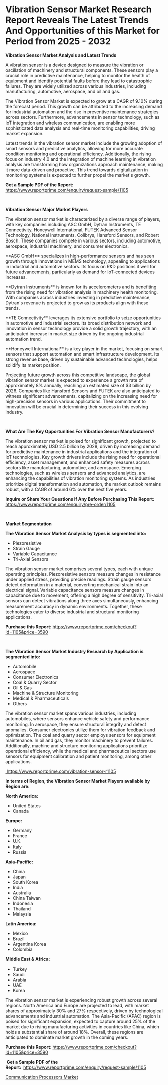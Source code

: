 <p><h1>Vibration Sensor Market Research Report Reveals The Latest Trends And Opportunities of this Market for Period from 2025 - 2032</h1></p><p><strong>Vibration Sensor Market Analysis and Latest Trends</strong></p>
<p><p>A vibration sensor is a device designed to measure the vibration or oscillation of machinery and structural components. These sensors play a crucial role in predictive maintenance, helping to monitor the health of equipment and identify potential faults before they lead to catastrophic failures. They are widely utilized across various industries, including manufacturing, automotive, aerospace, and oil and gas.</p><p>The Vibration Sensor Market is expected to grow at a CAGR of 9.10% during the forecast period. This growth can be attributed to the increasing demand for industrial automation and the rise in preventive maintenance strategies across sectors. Furthermore, advancements in sensor technology, such as IoT integration and wireless communication, are enabling more sophisticated data analysis and real-time monitoring capabilities, driving market expansion.</p><p>Latest trends in the vibration sensor market include the growing adoption of smart sensors and predictive analytics, allowing for more accurate condition monitoring and operational efficiency. Additionally, the rising focus on industry 4.0 and the integration of machine learning in vibration analysis are transforming how organizations approach maintenance, making it more data-driven and proactive. This trend towards digitalization in monitoring systems is expected to further propel the market's growth.</p></p>
<p><strong>Get a Sample PDF of the Report:&nbsp;</strong> <a href="https://www.reportprime.com/enquiry/request-sample/1105?utm_campaign=3186&utm_medium=2&utm_source=Github&utm_content=ia&utm_term=18032025&utm_id=vibration-sensor">https://www.reportprime.com/enquiry/request-sample/1105</a></p>
<p>&nbsp;</p>
<p><strong>Vibration Sensor Major Market Players</strong></p>
<p><p>The vibration sensor market is characterized by a diverse range of players, with key companies including ASC GmbH, Dytran Instruments, TE Connectivity, Honeywell International, FUTEK Advanced Sensor Technology, National Instruments, Colibrys, Hansford Sensors, and Robert Bosch. These companies compete in various sectors, including automotive, aerospace, industrial machinery, and consumer electronics.</p><p>**ASC GmbH** specializes in high-performance sensors and has seen growth through innovations in MEMS technology, appealing to applications in industrial and automotive sectors. Its focus on R&D positions it well for future advancements, particularly as demand for IoT-connected devices increases.</p><p>**Dytran Instruments** is known for its accelerometers and is benefiting from the rising need for vibration analysis in machinery health monitoring. With companies across industries investing in predictive maintenance, Dytran's revenue is projected to grow as its products align with these trends.</p><p>**TE Connectivity** leverages its extensive portfolio to seize opportunities in automotive and industrial sectors. Its broad distribution network and innovation in sensor technology provide a solid growth trajectory, with an anticipated increase in market size driven by the ongoing industrial automation trend.</p><p>**Honeywell International** is a key player in the market, focusing on smart sensors that support automation and smart infrastructure development. Its strong revenue base, driven by sustainable advanced technologies, helps solidify its market position.</p><p>Projecting future growth across this competitive landscape, the global vibration sensor market is expected to experience a growth rate of approximately 8% annually, reaching an estimated size of $3 billion by 2026. Companies like Hansford Sensors and FUTEK are also anticipated to witness significant advancements, capitalizing on the increasing need for high-precision sensors in various applications. Their commitment to innovation will be crucial in determining their success in this evolving industry.</p></p>
<p>&nbsp;</p>
<p><strong>What Are The Key Opportunities For Vibration Sensor Manufacturers?</strong></p>
<p><p>The vibration sensor market is poised for significant growth, projected to reach approximately USD 2.5 billion by 2028, driven by increasing demand for predictive maintenance in industrial applications and the integration of IoT technologies. Key growth drivers include the rising need for operational efficiency, asset management, and enhanced safety measures across sectors like manufacturing, automotive, and aerospace. Emerging technologies, such as wireless sensors and advanced analytics, are enhancing the capabilities of vibration monitoring systems. As industries prioritize digital transformation and automation, the market outlook remains robust, with a CAGR of around 6% over the next five years.</p></p>
<p><strong>Inquire or Share Your Questions If Any Before Purchasing This Report:</strong> <a href="https://www.reportprime.com/enquiry/pre-order/1105?utm_campaign=3186&utm_medium=2&utm_source=Github&utm_content=ia&utm_term=18032025&utm_id=vibration-sensor">https://www.reportprime.com/enquiry/pre-order/1105</a></p>
<p>&nbsp;</p>
<p><strong>Market Segmentation</strong></p>
<p><strong>The Vibration Sensor Market Analysis by types is segmented into:</strong></p>
<p><ul><li>Piezoresistive</li><li>Strain Gauge</li><li>Variable Capacitance</li><li>Tri-Axial Sensors</li></ul></p>
<p><p>The vibration sensor market comprises several types, each with unique operating principles. Piezoresistive sensors measure changes in resistance under applied stress, providing precise readings. Strain gauge sensors detect deformation in a material, converting mechanical strain into an electrical signal. Variable capacitance sensors measure changes in capacitance due to movement, offering a high degree of sensitivity. Tri-axial sensors can detect vibrations along three axes simultaneously, enhancing measurement accuracy in dynamic environments. Together, these technologies cater to diverse industrial and structural monitoring applications.</p></p>
<p><strong>Purchase this Report:&nbsp;</strong><a href="https://www.reportprime.com/checkout?id=1105&price=3590&utm_campaign=3186&utm_medium=2&utm_source=Github&utm_content=ia&utm_term=18032025&utm_id=vibration-sensor">https://www.reportprime.com/checkout?id=1105&price=3590</a></p>
<p>&nbsp;</p>
<p><strong>The Vibration Sensor Market Industry Research by Application is segmented into:</strong></p>
<p><ul><li>Automobile</li><li>Aerospace</li><li>Consumer Electronics</li><li>Coal & Quarry Sector</li><li>Oil & Gas</li><li>Machine & Structure Monitoring</li><li>Medical & Pharmaceuticals</li><li>Others</li></ul></p>
<p><p>The vibration sensor market spans various industries, including automobiles, where sensors enhance vehicle safety and performance monitoring. In aerospace, they ensure structural integrity and detect anomalies. Consumer electronics utilize them for vibration feedback and optimization. The coal and quarry sector employs sensors for equipment maintenance. In oil and gas, they monitor machinery to prevent failures. Additionally, machine and structure monitoring applications prioritize operational efficiency, while the medical and pharmaceutical sectors use sensors for equipment calibration and patient monitoring, among other applications.</p></p>
<p><a href="https://www.reportprime.com/vibration-sensor-r1105?utm_campaign=3186&utm_medium=2&utm_source=Github&utm_content=ia&utm_term=18032025&utm_id=vibration-sensor">&nbsp;https://www.reportprime.com/vibration-sensor-r1105</a></p>
<p><strong>In terms of Region, the Vibration Sensor Market Players available by Region are:</strong></p>
<p>
    <p> <strong> North America: </strong>
        <ul>
            <li>United States</li>
            <li>Canada</li>
        </ul>
        </p> 
    <p> <strong> Europe: </strong>
        <ul>
            <li>Germany</li>
            <li>France</li>
            <li>U.K.</li>
            <li>Italy</li>
            <li>Russia</li>
        </ul>
        </p> 
    <p> <strong> Asia-Pacific: </strong>
        <ul>
            <li>China</li>
            <li>Japan</li>
            <li>South Korea</li>
            <li>India</li>
            <li>Australia</li>
            <li>China Taiwan</li>
            <li>Indonesia</li>
            <li>Thailand</li>
            <li>Malaysia</li>
        </ul>
        </p> 
    <p> <strong> Latin America: </strong>
        <ul>
            <li>Mexico</li>
            <li>Brazil</li>
            <li>Argentina Korea</li>
            <li>Colombia</li>
        </ul>
        </p> 
    <p> <strong> Middle East & Africa: </strong>
        <ul>
            <li>Turkey</li>
            <li>Saudi</li>
            <li>Arabia</li>
            <li>UAE</li>
            <li>Korea</li>
        </ul>
    </p>
    </p>
<p><p>The vibration sensor market is experiencing robust growth across several regions. North America and Europe are projected to lead, with market shares of approximately 30% and 27% respectively, driven by technological advancements and industrial automation. The Asia-Pacific (APAC) region is poised for significant expansion, expected to capture around 25% of the market due to rising manufacturing activities in countries like China, which holds a substantial share of around 18%. Overall, these regions are anticipated to dominate market growth in the coming years.</p></p>
<p><strong>Purchase this Report: </strong><a href="https://www.reportprime.com/checkout?id=1105&price=3590&utm_campaign=3186&utm_medium=2&utm_source=Github&utm_content=ia&utm_term=18032025&utm_id=vibration-sensor">https://www.reportprime.com/checkout?id=1105&price=3590</a></p>
<p>&nbsp;<strong>Get a Sample PDF of the Report:&nbsp;&nbsp;</strong><a href="https://www.reportprime.com/enquiry/request-sample/1105?utm_campaign=3186&utm_medium=2&utm_source=Github&utm_content=ia&utm_term=18032025&utm_id=vibration-sensor">https://www.reportprime.com/enquiry/request-sample/1105</a></p>
<p><strong></strong></p>
<p><p><a href="https://github.com/ziogaskangui96/Market-Research-Report-List-1/blob/main/communication-processors-market.md?utm_campaign=3186&utm_medium=2&utm_source=Github&utm_content=ia&utm_term=18032025&utm_id=vibration-sensor">Communication Processors Market</a></p></p>